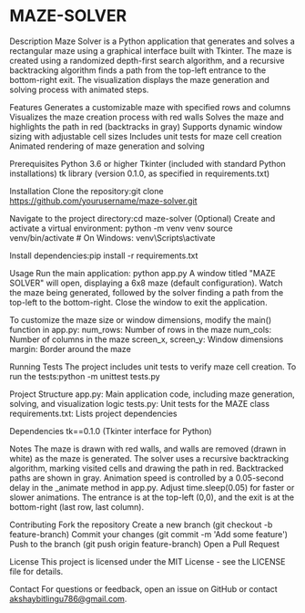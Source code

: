 # MAZE-SOLVER
Description
Maze Solver is a Python application that generates and solves a rectangular maze using a graphical interface built with Tkinter. The maze is created using a randomized depth-first search algorithm, and a recursive backtracking algorithm finds a path from the top-left entrance to the bottom-right exit. The visualization displays the maze generation and solving process with animated steps.

Features
Generates a customizable maze with specified rows and columns
Visualizes the maze creation process with red walls
Solves the maze and highlights the path in red (backtracks in gray)
Supports dynamic window sizing with adjustable cell sizes
Includes unit tests for maze cell creation
Animated rendering of maze generation and solving

Prerequisites
Python 3.6 or higher
Tkinter (included with standard Python installations)
tk library (version 0.1.0, as specified in requirements.txt)

Installation
Clone the repository:git clone https://github.com/yourusername/maze-solver.git

Navigate to the project directory:cd maze-solver
(Optional) Create and activate a virtual environment:
python -m venv venv
source venv/bin/activate  # On Windows: venv\Scripts\activate

Install dependencies:pip install -r requirements.txt

Usage
Run the main application: python app.py
A window titled "MAZE SOLVER" will open, displaying a 6x8 maze (default configuration).
Watch the maze being generated, followed by the solver finding a path from the top-left to the bottom-right.
Close the window to exit the application.

To customize the maze size or window dimensions, modify the main() function in app.py:
num_rows: Number of rows in the maze
num_cols: Number of columns in the maze
screen_x, screen_y: Window dimensions
margin: Border around the maze

Running Tests
The project includes unit tests to verify maze cell creation. To run the tests:python -m unittest tests.py

Project Structure
app.py: Main application code, including maze generation, solving, and visualization logic
tests.py: Unit tests for the MAZE class
requirements.txt: Lists project dependencies

Dependencies
tk==0.1.0 (Tkinter interface for Python)

Notes
The maze is drawn with red walls, and walls are removed (drawn in white) as the maze is generated.
The solver uses a recursive backtracking algorithm, marking visited cells and drawing the path in red. Backtracked paths are shown in gray.
Animation speed is controlled by a 0.05-second delay in the _animate method in app.py. Adjust time.sleep(0.05) for faster or slower animations.
The entrance is at the top-left (0,0), and the exit is at the bottom-right (last row, last column).

Contributing
Fork the repository
Create a new branch (git checkout -b feature-branch)
Commit your changes (git commit -m 'Add some feature')
Push to the branch (git push origin feature-branch)
Open a Pull Request

License
This project is licensed under the MIT License - see the LICENSE file for details.

Contact
For questions or feedback, open an issue on GitHub or contact akshaybitlingu786@gmail.com.
